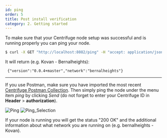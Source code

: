 ```yaml
---
id: ping
order: 5
title: Post install verification
category: 2. Getting started
---
```


To make sure that your Centrifuge node setup was successful and is running properly you can ping your node. 

  ```bash
  $ curl -X GET "http://localhost:8082/ping" -H "accept: application/json"
  ```
  
  It will return (e.g. Kovan - Bernalheights):
  
  ``` {"version":"0.0.4+master","network":"bernalheights"}```
  
---

If you use Postman, make sure you have imported the most recent [Centrifuge Postman Collection](https://www.getpostman.com/collections/0d9126c8586a03af7cc7). Then simply ping the node under the menu item _ping_ by clicking _Send_ (do not forget to enter your Centrifuge ID in **Header** > **authorization**).

![Ping](https://i.imgur.com/cI8Ux83.png)
![Ping_Selection](https://i.imgur.com/TLqc6RM.png)

If your node is running you will get the status "200 OK" and the additional information about what network you are running on (e.g. bernalheights - Kovan).
 
